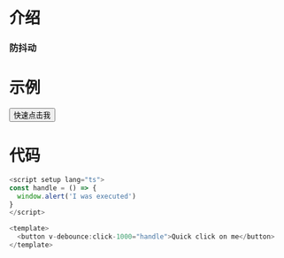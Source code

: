 # 介绍

### 防抖动

# 示例

<script setup>
const handle = () => {
  window.alert('I was executed')
}
</script>

<button v-debounce:click-1000="handle">快速点击我</button>

# 代码

```js
<script setup lang="ts">
const handle = () => {
  window.alert('I was executed')
}
</script>

<template>
  <button v-debounce:click-1000="handle">Quick click on me</button>
</template>
```
